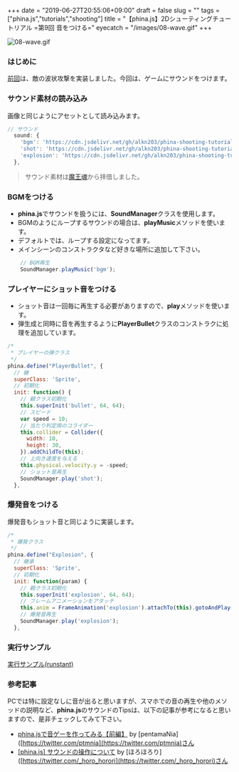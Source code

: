 +++
date = "2019-06-27T20:55:06+09:00"
draft = false
slug = ""
tags = ["phina.js","tutorials","shooting"]
title = "【phina.js】2Dシューティングチュートリアル =第9回 音をつける="
eyecatch = "/images/08-wave.gif"
+++

![08-wave.gif](/images/08-wave.gif)

### はじめに
[前回](/posts/tutorials/phina-shooting-08/)は、敵の波状攻撃を実装しました。今回は、ゲームにサウンドをつけます。

### サウンド素材の読み込み
画像と同じようにアセットとして読み込みます。

```javascript
// サウンド
  sound: {
    'bgm': 'https://cdn.jsdelivr.net/gh/alkn203/phina-shooting-tutorial@master/work/assets/game_maoudamashii_4_vehicle03.mp3',
    'shot': 'https://cdn.jsdelivr.net/gh/alkn203/phina-shooting-tutorial@master/work/assets/se_maoudamashii_battle_gun05.mp3',
    'explosion': 'https://cdn.jsdelivr.net/gh/alkn203/phina-shooting-tutorial@master/work/assets/se_maoudamashii_explosion06.mp3',
  },
```
>サウンド素材は[魔王魂]([https://maoudamashii.jokersounds.com/](https://maoudamashii.jokersounds.com/))から拝借しました。

### BGMをつける

 - **phina.js**でサウンドを扱うには、**SoundManager**クラスを使用します。
 - BGMのようにループするサウンドの場合は、**playMusic**メソッドを使います。
 - デフォルトでは、ループする設定になってます。
 - メインシーンのコンストラクタなど好きな場所に追加して下さい。

```javascript
    // BGM再生
    SoundManager.playMusic('bgm');
```

### プレイヤーにショット音をつける

 - ショット音は一回毎に再生する必要がありますので、**play**メソッドを使います。
 - 弾生成と同時に音を再生するように**PlayerBullet**クラスのコンストラクに処理を追加しています。

```javascript
/*
 * プレイヤーの弾クラス
 */
phina.define("PlayerBullet", {
  // 継
  superClass: 'Sprite',
  // 初期化
  init: function() {
    // 親クラス初期化
    this.superInit('bullet', 64, 64);
    // スピード
    var speed = 10;
    // 当たり判定用のコライダー
    this.collider = Collider({
      width: 10,
      height: 30,
    }).addChildTo(this);
    // 上向き速度を与える
    this.physical.velocity.y = -speed;
    // ショット音再生
    SoundManager.play('shot');
  },
```

### 爆発音をつける
爆発音もショット音と同じように実装します。

```javascript
/*
 * 爆発クラス
 */
phina.define("Explosion", {
  // 継承
  superClass: 'Sprite',
  // 初期化
  init: function(param) {
    // 親クラス初期化
    this.superInit('explosion', 64, 64);
    // フレームアニメーションをアタッチ
    this.anim = FrameAnimation('explosion').attachTo(this).gotoAndPlay('explosion');
    // 爆発音再生
    SoundManager.play('explosion');
  },
```

### 実行サンプル
[実行サンプル(runstant)](https://runstant.com/alkn203/projects/5bef2d2c)

### 参考記事
PCでは特に設定なしに音が出ると思いますが、スマホでの音の再生や他のメソッドの説明など、**phina.js**のサウンドのTipsは、以下の記事が参考になると思いますので、是非チェックしてみて下さい。

 - [phina.jsで音ゲーを作ってみる【前編】](https://qiita.com/pentamania/items/399d133e5440c9424bde) by [pentamaNia]([https://twitter.com/ptmnia](https://twitter.com/ptmnia)さん
 - [[phina.js] サウンドの操作について](https://horohorori.com/memo_phina_js/about_soundmanager/) by [ほろほろり]([https://twitter.com/_horo_horori](https://twitter.com/_horo_horori)さん
